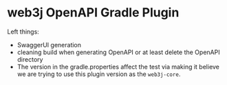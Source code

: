 web3j OpenAPI Gradle Plugin
===================

Left things:
- SwaggerUI generation
- cleaning build when generating OpenAPI or at least delete the OpenAPI directory
- The version in the gradle.properties affect the test via making it believe we are trying to use this plugin version as the `web3j-core`.
